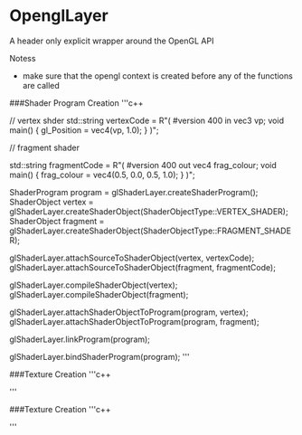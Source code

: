 # OpenglLayer

A header only explicit wrapper around the OpenGL API

Notess
- make sure that the opengl context is created before any of the functions are called

###Shader Program Creation
'''c++

// vertex shder
std::string vertexCode = R"(
#version 400
in vec3 vp;
void main() {
gl_Position = vec4(vp, 1.0);
}
)";

// fragment shader

std::string fragmentCode = R"(
#version 400
out vec4 frag_colour;
void main() {
frag_colour = vec4(0.5, 0.0, 0.5, 1.0);
}
)";

ShaderProgram program  = glShaderLayer.createShaderProgram();
ShaderObject  vertex   = glShaderLayer.createShaderObject(ShaderObjectType::VERTEX_SHADER);
ShaderObject  fragment = glShaderLayer.createShaderObject(ShaderObjectType::FRAGMENT_SHADER);

glShaderLayer.attachSourceToShaderObject(vertex, vertexCode);
glShaderLayer.attachSourceToShaderObject(fragment, fragmentCode);

glShaderLayer.compileShaderObject(vertex);
glShaderLayer.compileShaderObject(fragment);

glShaderLayer.attachShaderObjectToProgram(program, vertex);
glShaderLayer.attachShaderObjectToProgram(program, fragment);

glShaderLayer.linkProgram(program);

glShaderLayer.bindShaderProgram(program);
'''

###Texture Creation
'''c++

'''

###Texture Creation
'''c++

'''
